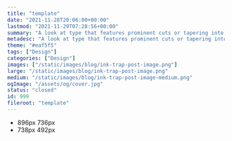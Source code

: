 ```yaml
---
title: "template"
date: "2021-11-28T20:06:00+00:00"
lastmod: "2021-11-29T07:28:56+00:00"
summary: "A look at type that features prominent cuts or tapering into the type and a variety of recommendations you can use in your designs."
metadesc: "A look at type that features prominent cuts or tapering into the type and a variety of recommendations you can use in your designs."
theme: "#eaf5f5"
tags: ["Design"]
categories: ["Design"]
images: ["/static/images/blog/ink-trap-post-image.png"]
large: "/static/images/blog/ink-trap-post-image.png"
medium: "/static/images/blog/ink-trap-post-image-medium.png"
ogImage: "/assets/og/cover.jpg"
status: "closed"
id: 999
fileroot: "template"
---
```


- 896px 736px
- 738px 492px
